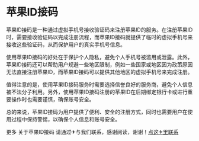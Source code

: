 # 苹果ID接码

苹果ID接码是一种通过虚拟手机号接收验证码来注册苹果ID的服务。在注册苹果ID时，需要接收验证码以完成注册流程，而苹果ID接码就提供了临时的虚拟手机号来接收这些验证码，从而保护用户的真实手机号信息。

使用苹果ID接码的好处在于保护个人隐私，避免个人手机号被滥用或泄露。此外，苹果ID接码还可以帮助用户规避一些地区限制，例如一些国家或地区因为政策原因无法直接注册苹果ID，而苹果ID接码可以提供其他地区的虚拟手机号来完成注册。

值得注意的是，使用苹果ID接码服务时需要选择信誉良好的服务商，避免个人信息被不法分子利用。另外，使用苹果ID接码注册的苹果ID在后期绑定银行卡或进行重要操作时也需要谨慎，确保账号安全。

总的来说，苹果ID接码为用户提供了便利、安全的注册方式，同时也需要用户在使用过程中保持警惕，以确保个人信息和账号安全。

更多 关于苹果ID接码 请通过✈与我们联系，感谢阅读，谢谢！[点这✈里联系](https://abc.k02.cc)